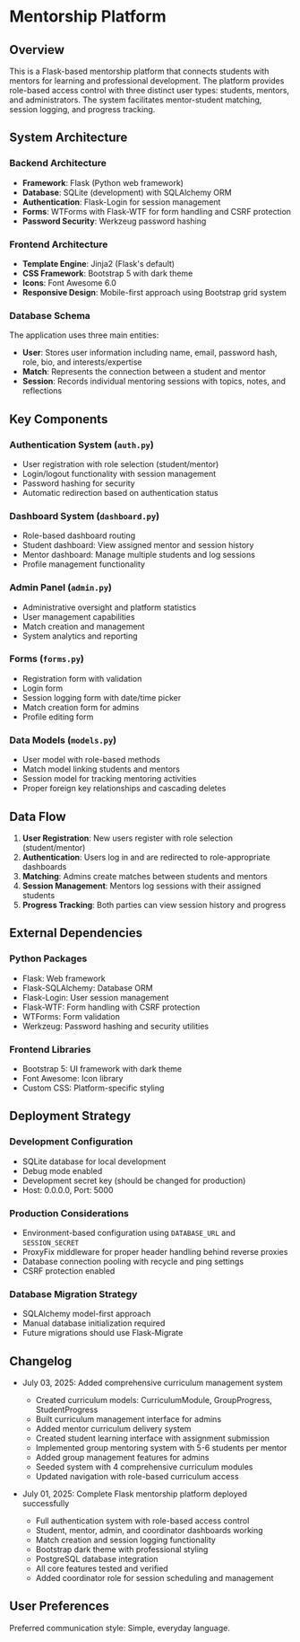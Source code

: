 # Mentorship Platform

## Overview

This is a Flask-based mentorship platform that connects students with mentors for learning and professional development. The platform provides role-based access control with three distinct user types: students, mentors, and administrators. The system facilitates mentor-student matching, session logging, and progress tracking.

## System Architecture

### Backend Architecture
- **Framework**: Flask (Python web framework)
- **Database**: SQLite (development) with SQLAlchemy ORM
- **Authentication**: Flask-Login for session management
- **Forms**: WTForms with Flask-WTF for form handling and CSRF protection
- **Password Security**: Werkzeug password hashing

### Frontend Architecture
- **Template Engine**: Jinja2 (Flask's default)
- **CSS Framework**: Bootstrap 5 with dark theme
- **Icons**: Font Awesome 6.0
- **Responsive Design**: Mobile-first approach using Bootstrap grid system

### Database Schema
The application uses three main entities:
- **User**: Stores user information including name, email, password hash, role, bio, and interests/expertise
- **Match**: Represents the connection between a student and mentor
- **Session**: Records individual mentoring sessions with topics, notes, and reflections

## Key Components

### Authentication System (`auth.py`)
- User registration with role selection (student/mentor)
- Login/logout functionality with session management
- Password hashing for security
- Automatic redirection based on authentication status

### Dashboard System (`dashboard.py`)
- Role-based dashboard routing
- Student dashboard: View assigned mentor and session history
- Mentor dashboard: Manage multiple students and log sessions
- Profile management functionality

### Admin Panel (`admin.py`)
- Administrative oversight and platform statistics
- User management capabilities
- Match creation and management
- System analytics and reporting

### Forms (`forms.py`)
- Registration form with validation
- Login form
- Session logging form with date/time picker
- Match creation form for admins
- Profile editing form

### Data Models (`models.py`)
- User model with role-based methods
- Match model linking students and mentors
- Session model for tracking mentoring activities
- Proper foreign key relationships and cascading deletes

## Data Flow

1. **User Registration**: New users register with role selection (student/mentor)
2. **Authentication**: Users log in and are redirected to role-appropriate dashboards
3. **Matching**: Admins create matches between students and mentors
4. **Session Management**: Mentors log sessions with their assigned students
5. **Progress Tracking**: Both parties can view session history and progress

## External Dependencies

### Python Packages
- Flask: Web framework
- Flask-SQLAlchemy: Database ORM
- Flask-Login: User session management
- Flask-WTF: Form handling with CSRF protection
- WTForms: Form validation
- Werkzeug: Password hashing and security utilities

### Frontend Libraries
- Bootstrap 5: UI framework with dark theme
- Font Awesome: Icon library
- Custom CSS: Platform-specific styling

## Deployment Strategy

### Development Configuration
- SQLite database for local development
- Debug mode enabled
- Development secret key (should be changed for production)
- Host: 0.0.0.0, Port: 5000

### Production Considerations
- Environment-based configuration using `DATABASE_URL` and `SESSION_SECRET`
- ProxyFix middleware for proper header handling behind reverse proxies
- Database connection pooling with recycle and ping settings
- CSRF protection enabled

### Database Migration Strategy
- SQLAlchemy model-first approach
- Manual database initialization required
- Future migrations should use Flask-Migrate

## Changelog
- July 03, 2025: Added comprehensive curriculum management system
  - Created curriculum models: CurriculumModule, GroupProgress, StudentProgress
  - Built curriculum management interface for admins
  - Added mentor curriculum delivery system
  - Created student learning interface with assignment submission
  - Implemented group mentoring system with 5-6 students per mentor
  - Added group management features for admins
  - Seeded system with 4 comprehensive curriculum modules
  - Updated navigation with role-based curriculum access

- July 01, 2025: Complete Flask mentorship platform deployed successfully
  - Full authentication system with role-based access control
  - Student, mentor, admin, and coordinator dashboards working
  - Match creation and session logging functionality
  - Bootstrap dark theme with professional styling
  - PostgreSQL database integration
  - All core features tested and verified
  - Added coordinator role for session scheduling and management

## User Preferences

Preferred communication style: Simple, everyday language.